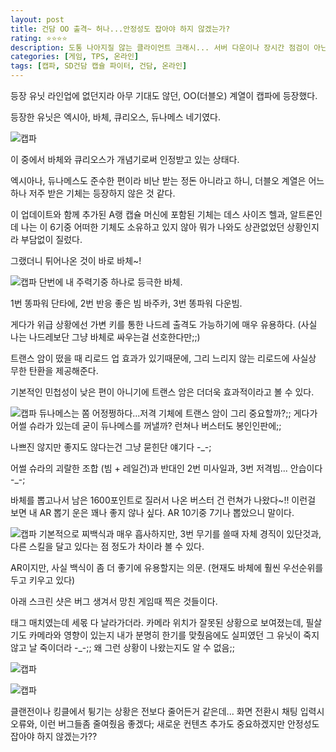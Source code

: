 ```yaml
---
layout: post
title: 건담 OO 출격~ 허나...안정성도 잡아야 하지 않겠는가?
rating: ⭐️⭐️⭐️⭐️
description: 도통 나아지질 않는 클라이언트 크래시... 서버 다운이나 장시간 점검이 아닌게 다행인가?
categories: [게임, TPS, 온라인]
tags: [캡파, SD건담 캡슐 파이터, 건담, 온라인]
---
```


등장 유닛 라인업에 없던지라 아무 기대도 않던, OO(더블오) 계열이 캡파에 등장했다.

등장한 유닛은 엑시아, 바체, 큐리오스, 듀나메스 네기였다.

![캡파](../../images/2009/sdgcf_22.jpeg)

이 중에서 바체와 큐리오스가 개념기로써 인정받고 있는 상태다.

엑시아나, 듀나메스도 준수한 편이라 비난 받는 정돈 아니라고 하니, 더블오 계열은 어느 하나 저주 받은 기체는 등장하지 않은 것 같다.

이 업데이트와 함께 추가된 A랭 캡슐 머신에 포함된 기체는 데스 사이즈 헬과, 알트론인데 나는 이 6기중 어떠한 기체도 소유하고 있지 않아 뭐가 나와도 상관없었던 상황인지라 부담없이 질렀다.

그랬더니 튀어나온 것이 바로 바체~!

![캡파](../../images/2009/sdgcf_23.jpeg)
단번에 내 주력기중 하나로 등극한 바체.

1번 똥파워 단타에, 2번 반응 좋은 빔 바주카, 3번 똥파워 다운빔.

게다가 위급 상황에선 가변 키를 통한 나드레 출격도 가능하기에 매우 유용하다. (사실 나는 나드레보단 그냥 바체로 싸우는걸 선호한다만;;)

트랜스 암이 떴을 때 리로드 업 효과가 있기때문에, 그리 느리지 않는 리로드에 사실상 무한 탄환을 제공해준다.

기본적인 민첩성이 낮은 편이 아니기에 트랜스 암은 더더욱 효과적이라고 볼 수 있다.

![캡파](../../images/2009/sdgcf_24.jpeg)
듀나메스는 쫌 어정쩡하다...저격 기체에 트랜스 암이 그리 중요할까?;; 게다가 어썰 슈라가 있는데 굳이 듀나메스를 꺼낼까? 런쳐나 버스터도 봉인인판에;;

나쁘진 않지만 좋지도 않다는건 그냥 묻힌단 얘기다 -_-;

어썰 슈라의 괴랄한 조합 (빔 + 레일건)과 반대인 2번 미사일과, 3번 저격빔... 안습이다 -_-;

바체를 뽑고나서 남은 1600포인트로 질러서 나온 버스터 건 런쳐가 나왔다~!! 이런걸 보면 내 AR 뽑기 운은 꽤나 좋지 않나 싶다. AR 10기중 7기나 뽑았으니 말이다.

![캡파](../../images/2009/sdgcf_25.jpeg)
기본적으로 찌백식과 매우 흡사하지만, 3번 무기를 쓸때 자체 경직이 있단것과, 다른 스킬을 달고 있다는 점 정도가 차이라 볼 수 있다.

AR이지만, 사실 백식이 좀 더 좋기에 유용할지는 의문. (현재도 바체에 훨씬 우선순위를 두고 키우고 있다)

아래 스크린 샷은 버그 생겨서 망친 게임때 찍은 것들이다.

태그 매치였는데 세몫 다 날라가더라. 카메라 위치가 잘못된 상황으로 보여졌는데, 필살기도 카메라와 영향이 있는지 내가 분명히 한기를 맞췄음에도 실피였던 그 유닛이 죽지 않고 날 죽이더라 -_-;; 왜 그런 상황이 나왔는지도 알 수 없음;;

![캡파](../../images/2009/sdgcf_26.jpeg)

![캡파](../../images/2009/sdgcf_27.jpeg)

클랜전이나 킹클에서 튕기는 상황은 전보다 줄어든거 같은데... 화면 전환시 채팅 입력시 오류와, 이런 버그들좀 줄여줬음 좋겠다; 새로운 컨텐츠 추가도 중요하겠지만 안정성도 잡아야 하지 않겠는가??
